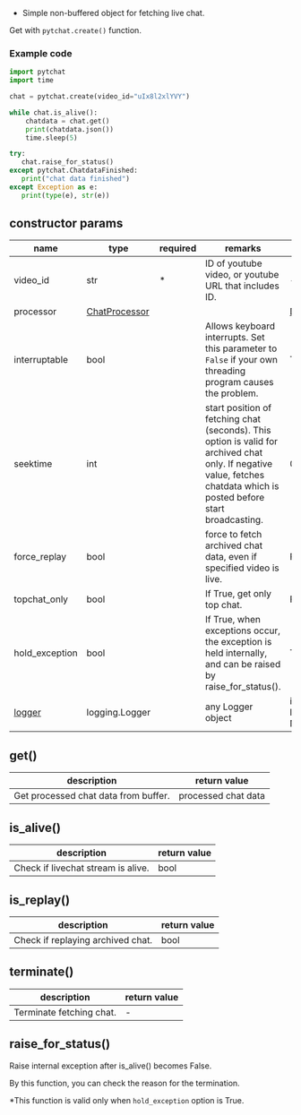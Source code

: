 + Simple non-buffered object for fetching live chat.

Get with `pytchat.create()` function.

### Example code
```python
import pytchat
import time

chat = pytchat.create(video_id="uIx8l2xlYVY")

while chat.is_alive():
    chatdata = chat.get()
    print(chatdata.json())
    time.sleep(5)

try:
   chat.raise_for_status()
except pytchat.ChatdataFinished:
   print("chat data finished")
except Exception as e:
   print(type(e), str(e))
```

## constructor params

name|type|required|remarks|default value
---|---|---|---|---
video_id|str|*|ID of youtube video, or youtube URL that includes ID.|-
processor|[ChatProcessor](https://github.com/taizan-hokuto/pytchat/wiki/ChatProcessor)|||[DefaultProcessor](https://github.com/taizan-hokuto/pytchat/wiki/DefaultProcessor)
interruptable|bool||Allows keyboard interrupts. Set this parameter to `False` if your own threading program causes the problem.|True
seektime|int| |start position of fetching chat (seconds). This option is valid for archived chat only. If negative value, fetches chatdata which is posted before start broadcasting.|0
force_replay|bool| |force to fetch archived chat data, even if specified video is live.|False
topchat_only|bool| |If True, get only top chat.|False
hold_exception|bool| |If True, when exceptions occur, the exception is held internally, and can be raised by raise_for_status().|True
[logger](https://github.com/taizan-hokuto/pytchat/wiki/Logging-pytchat)|logging.Logger| |any Logger object|internal logger(set NullHandler)

## get()
description|return value
---|---
Get processed chat data from buffer.|processed chat data

## is_alive()
description|return value
---|---
Check if livechat stream is alive.|bool

## is_replay()
description|return value
---|---
Check if replaying archived chat.|bool

## terminate()
description|return value
---|---
Terminate fetching chat.|-

## raise_for_status()
Raise internal exception after is_alive() becomes False.

By this function, you can check the reason for the termination.

*This function is valid only when `hold_exception` option is True.

